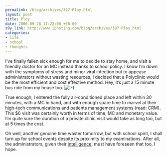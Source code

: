 ```yaml
--- 
permalink: /blog/archives/397-Ploy.html
layout: post
title: Ploy
date: 2006-09-28 17:22:08 +08:00
s9y_link: http://www.iphoting.com/blog/archives/397-Ploy.html
categories: 
- life
- school
- thoughts
---
```

<p class="whiteline"><p>I&#8217;ve finally fallen sick enough for me to decide to stay home, and visit a friendly doctor for an MC instead thanks to school policy. I know I&#8217;m down with the symptoms of stress and minor viral infection but to appease administrators without wasting resources, I decided that a Polyclinic would be the most efficient and cost effective method. Hey, it&#8217;s just a 15 minute bus ride from my house too. <img src="http://static-s3.iphoting.com/blog/templates/default/img/emoticons/smile.png" alt=":-)" style="display: inline; vertical-align: bottom;" class="emoticon" /></p>
</p><p class="whiteline"><p>True enough, I entered the fully air-conditioned place and left within 30 minutes, with a MC in hand, and with enough spare time to marvel at their high-tech communications and patients management systems (read: CRM). This $6 visit was certainly worth in terms of time, MC and monetary value. I&#8217;m quite sure the duration of a private clinic visit would take as long too, but at 5 times the cost.</p>
</p><p class="break"><p>Oh well, another genuine time waster tomorrow, but with school spirit, I shall turn up for school events despite its proximity to my examinations. After all, the administrators, given their <a onclick="_gaq.push(['_trackPageview', '/extlink/en.wikipedia.org/wiki/Intelligence']);"  href="http://en.wikipedia.org/wiki/Intelligence">intelligence</a>, must have foreseen that too, I hope.</p></p>
